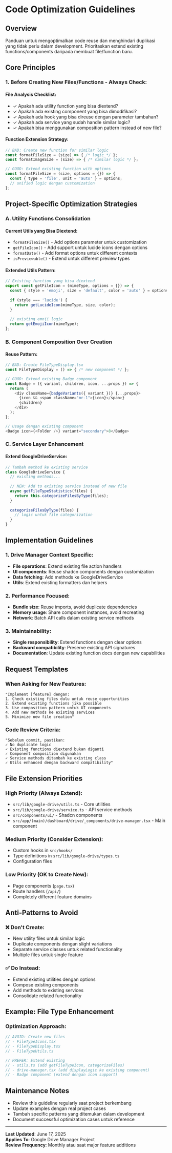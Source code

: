 # Code Optimization Guidelines

## Overview
Panduan untuk mengoptimalkan code reuse dan menghindari duplikasi yang tidak perlu dalam development. Prioritaskan extend existing functions/components daripada membuat file/function baru.

## Core Principles

### 1. Before Creating New Files/Functions - Always Check:

#### File Analysis Checklist:
- ✓ Apakah ada utility function yang bisa diextend?
- ✓ Apakah ada existing component yang bisa dimodifikasi?
- ✓ Apakah ada hook yang bisa direuse dengan parameter tambahan?
- ✓ Apakah ada service yang sudah handle similar logic?
- ✓ Apakah bisa menggunakan composition pattern instead of new file?

#### Function Extension Strategy:
```javascript
// BAD: Create new function for similar logic
const formatFileSize = (size) => { /* logic */ };
const formatImageSize = (size) => { /* similar logic */ };

// GOOD: Extend existing function with options
const formatFileSize = (size, options = {}) => {
  const { type = 'file', unit = 'auto' } = options;
  // unified logic dengan customization
};
```

## Project-Specific Optimization Strategies

### A. Utility Functions Consolidation

#### Current Utils yang Bisa Diextend:
- `formatFileSize()` - Add options parameter untuk customization
- `getFileIcon()` - Add support untuk lucide icons dengan options
- `formatDate()` - Add format options untuk different contexts
- `isPreviewable()` - Extend untuk different preview types

#### Extended Utils Pattern:
```javascript
// Existing function yang bisa diextend
export const getFileIcon = (mimeType, options = {}) => {
  const { style = 'emoji', size = 'default', color = 'auto' } = options;
  
  if (style === 'lucide') {
    return getLucideIcon(mimeType, size, color);
  }
  
  // existing emoji logic
  return getEmojiIcon(mimeType);
};
```

### B. Component Composition Over Creation

#### Reuse Pattern:
```javascript
// BAD: Create FileTypeDisplay.tsx
const FileTypeDisplay = () => { /* new component */ };

// GOOD: Extend existing Badge component
const Badge = ({ variant, children, icon, ...props }) => {
  return (
    <div className={badgeVariants({ variant })} {...props}>
      {icon && <span className="mr-1">{icon}</span>}
      {children}
    </div>
  );
};

// Usage dengan existing component
<Badge icon={<Folder />} variant="secondary">8</Badge>
```

### C. Service Layer Enhancement

#### Extend GoogleDriveService:
```javascript
// Tambah method ke existing service
class GoogleDriveService {
  // existing methods...
  
  // NEW: Add to existing service instead of new file
  async getFileTypeStatistics(files) {
    return this.categorizeFilesByType(files);
  }
  
  categorizeFilesByType(files) {
    // logic untuk file categorization
  }
}
```

## Implementation Guidelines

### 1. Drive Manager Context Specific:
- **File operations**: Extend existing file action handlers
- **UI components**: Reuse shadcn components dengan customization
- **Data fetching**: Add methods ke GoogleDriveService
- **Utils**: Extend existing formatters dan helpers

### 2. Performance Focused:
- **Bundle size**: Reuse imports, avoid duplicate dependencies
- **Memory usage**: Share component instances, avoid recreating
- **Network**: Batch API calls dalam existing service methods

### 3. Maintainability:
- **Single responsibility**: Extend functions dengan clear options
- **Backward compatibility**: Preserve existing API signatures
- **Documentation**: Update existing function docs dengan new capabilities

## Request Templates

### When Asking for New Features:
```
"Implement [feature] dengan:
1. Check existing files dulu untuk reuse opportunities
2. Extend existing functions jika possible  
3. Use composition pattern untuk UI components
4. Add new methods ke existing services
5. Minimize new file creation"
```

### Code Review Criteria:
```
"Sebelum commit, pastikan:
✓ No duplicate logic
✓ Existing functions diextend bukan diganti
✓ Component composition digunakan
✓ Service methods ditambah ke existing class
✓ Utils enhanced dengan backward compatibility"
```

## File Extension Priorities

### High Priority (Always Extend):
- `src/lib/google-drive/utils.ts` - Core utilities
- `src/lib/google-drive/service.ts` - API service methods
- `src/components/ui/` - Shadcn components
- `src/app/(main)/dashboard/drive/_components/drive-manager.tsx` - Main component

### Medium Priority (Consider Extension):
- Custom hooks in `src/hooks/`
- Type definitions in `src/lib/google-drive/types.ts`
- Configuration files

### Low Priority (OK to Create New):
- Page components (`page.tsx`)
- Route handlers (`/api/`)
- Completely different feature domains

## Anti-Patterns to Avoid

### ❌ Don't Create:
- New utility files untuk similar logic
- Duplicate components dengan slight variations
- Separate service classes untuk related functionality
- Multiple files untuk single feature

### ✅ Do Instead:
- Extend existing utilities dengan options
- Compose existing components
- Add methods to existing services
- Consolidate related functionality

## Example: File Type Enhancement

### Optimization Approach:
```javascript
// AVOID: Create new files
// - FileTypeIcons.tsx
// - FileTypeDisplay.tsx  
// - FileTypeUtils.ts

// PREFER: Extend existing
// - utils.ts (add getFileTypeIcon, categorizeFiles)
// - drive-manager.tsx (add displayLogic ke existing component)
// - Badge component (extend dengan icon support)
```

## Maintenance Notes

- Review this guideline regularly saat project berkembang
- Update examples dengan real project cases
- Tambah specific patterns yang ditemukan dalam development
- Document successful optimization cases untuk reference

---

**Last Updated**: June 17, 2025  
**Applies To**: Google Drive Manager Project  
**Review Frequency**: Monthly atau saat major feature additions